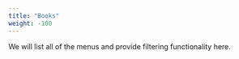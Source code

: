 ```yaml
---
title: "Books"
weight: -100
---
```


We will list all of the menus and provide filtering functionality here.